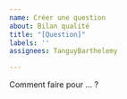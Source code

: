 ```yaml
---
name: Créer une question
about: Bilan qualité
title: "[Question]"
labels: ''
assignees: TanguyBarthelemy

---
```


Comment faire pour ... ?
